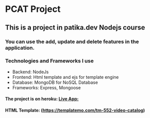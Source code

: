 # PCAT Project

## This is a project in patika.dev Nodejs course

### You can use the add, update and delete features in the application.

### Technologies and Frameworks I use

- Backend: NodeJs
- Frontend: Html template and ejs for template engine
- Database: MongoDB for NoSQL Database
- Frameworks: Express, Mongoose

#### The project is on heroku: [Live App:](https://pcat-application1.herokuapp.com/)

#### HTML Template: (https://templatemo.com/tm-552-video-catalog)